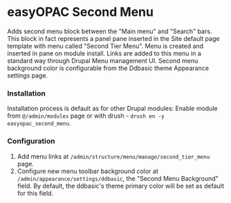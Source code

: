 # easyOPAC Second Menu

Adds second menu block between the "Main menu" and "Search" bars.
This block in fact represents a panel pane inserted in the Site default page
template with menu called "Second Tier Menu". Menu is created and inserted in
pane on module install. Links are added to this menu in a standard way through
Drupal Menu management UI.
Second menu background color is configurable from the Ddbasic theme Appearance
settings page.

### Installation
Installation process is default as for other Drupal modules: Enable module
from `@/admin/modules` page or with drush - `drush en -y easyopac_second_menu`.

### Configuration
1. Add menu links at `/admin/structure/menu/manage/second_tier_menu` page.
2. Configure new menu toolbar background color at
   `/admin/appearance/settings/ddbasic`, the "Second Menu Background" field.
   By default, the ddbasic's theme primary color will be set as default for
   this field.

